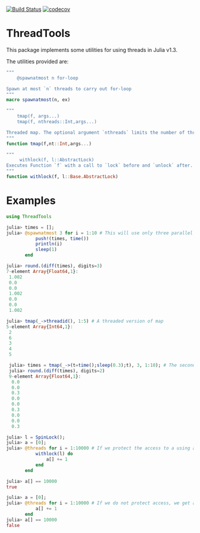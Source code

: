 [![Build Status](https://travis-ci.org/baggepinnen/ThreadTools.jl.svg?branch=master)](https://travis-ci.org/baggepinnen/ThreadTools.jl)
[![codecov](https://codecov.io/gh/baggepinnen/ThreadTools.jl/branch/master/graph/badge.svg)](https://codecov.io/gh/baggepinnen/ThreadTools.jl)

# ThreadTools
This package implements some utilities for using threads in Julia v1.3.

The utilities provided are:
```julia
"""
    @spawnatmost n for-loop

Spawn at most `n` threads to carry out for-loop
"""
macro spawnatmost(n, ex)

"""
    tmap(f, args...)
    tmap(f, nthreads::Int,args...)

Threaded map. The optional argument `nthreads` limits the number of threads used in parallel.
"""
function tmap(f,nt::Int,args...)

"""
     withlock(f, l::AbstractLock)
Executes Function `f` with a call to `lock` before and `unlock` after. The lock is unlocked even if `f` throws an exception.
"""
function withlock(f, l::Base.AbstractLock)
```

# Examples
```julia
using ThreadTools

julia> times = [];
julia> @spawnatmost 3 for i = 1:10 # This will use only three parallel threads, even if more are avilable
           push!(times, time())
           println(i)
           sleep(1)
       end

julia> round.(diff(times), digits=3)
7-element Array{Float64,1}:
 1.002
 0.0  
 0.0  
 1.002
 0.0  
 0.0  
 1.002

julia> tmap(_->threadid(), 1:5) # A threaded version of map
5-element Array{Int64,1}:
 2
 6
 3
 4
 5

 julia> times = tmap(_->(t=time();sleep(0.3);t), 3, 1:10); # The second argument limits the number of threads used
 julia> round.(diff(times), digits=2)
 9-element Array{Float64,1}:
  0.0
  0.0
  0.3
  0.0
  0.0
  0.3
  0.0
  0.0
  0.3

julia> l = SpinLock();
julia> a = [0];
julia> @threads for i = 1:10000 # If we protect the access to a using a lock, this works as expected
           withlock(l) do
               a[] += 1
           end
       end

julia> a[] == 10000
true

julia> a = [0];
julia> @threads for i = 1:10000 # If we do not protect access, we get a nondeterministic result
           a[] += 1
       end
julia> a[] == 10000
false
```
